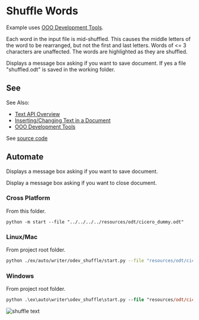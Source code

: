 # Shuffle Words

Example uses [OOO Development Tools].

Each word in the input file is mid-shuffled.
This causes the middle letters of the word to be rearranged, but not the first
and last letters. Words of <= 3 characters are unaffected.
The words are highlighted as they are shuffled.

Displays a message box asking if you want to save document.
If yes a file "shuffled.odt" is saved in the working folder.

## See

See Also:

- [Text API Overview]
- [Inserting/Changing Text in a Document]
- [OOO Development Tools]

See [source code](./start.py)

## Automate

Displays a message box asking if you want to save document.

Display a message box asking if you want to close document.

### Cross Platform

From this folder.

```shell
python -m start --file "../../../../resources/odt/cicero_dummy.odt"
```

### Linux/Mac

From project root folder.

```sh
python ./ex/auto/writer/odev_shuffle/start.py --file "resources/odt/cicero_dummy.odt"
```

### Windows

From project root folder.

```ps
python .\ex\auto\writer\odev_shuffle\start.py --file "resources/odt/cicero_dummy.odt"
```

![shuffle text](https://user-images.githubusercontent.com/4193389/184251513-a8c96a5d-85b0-42ff-a891-ee5762e46a24.gif)

[Text API Overview]: https://python-ooo-dev-tools.readthedocs.io/en/latest/odev/part2/chapter05.html

[Inserting/Changing Text in a Document]: https://python-ooo-dev-tools.readthedocs.io/en/latest/odev/part2/chapter05.html#inserting-changing-text-in-a-document
[OOO Development Tools]: https://python-ooo-dev-tools.readthedocs.io/en/latest/
